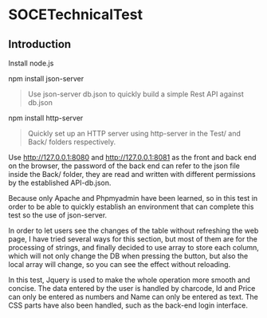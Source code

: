 # SOCETechnicalTest

## Introduction
Install node.js

npm install json-server
>Use json-server db.json to quickly build a simple Rest API against db.json

npm install http-server
>Quickly set up an HTTP server using http-server in the Test/ and Back/ folders respectively.

Use http://127.0.0.1:8080 and http://127.0.0.1:8081 as the front and back end on the browser, the password of the back end can refer to the json file inside the Back/ folder, they are read and written with different permissions by the established API-db.json.

Because only Apache and Phpmyadmin have been learned, so in this test in order to be able to quickly establish an environment that can complete this test so the use of json-server.

In order to let users see the changes of the table without refreshing the web page, I have tried several ways for this section, but most of them are for the processing of strings, and finally decided to use array to store each column, which will not only change the DB when pressing the button, but also the local array will change, so you can see the effect without reloading.

In this test, Jquery is used to make the whole operation more smooth and concise.
The data entered by the user is handled by charcode, Id and Price can only be entered as numbers and Name can only be entered as text.
The CSS parts have also been handled, such as the back-end login interface.
